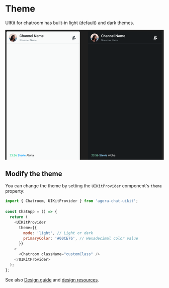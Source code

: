 # Theme

UIKit for chatroom has built-in light (default) and dark themes.

  ![Light theme](../assets/images/chatroom_dark_light_theme.png)

## Modify the theme

You can change the theme by setting the `UIKitProvider` component's `theme` property:

```javascript
import { Chatroom, UIKitProvider } from 'agora-chat-uikit';

const ChatApp = () => {
  return (
    <UIKitProvider
      theme={{
        mode: 'light', // Light or dark
        primaryColor: '#00CE76', // Hexadecimal color value
      }}
    >
      <Chatroom className="customClass" />
    </UIKitProvider>
  );
};
```

See also [Design guide](../design-guide.md) and [design resources](https://www.figma.com/@agora_chat). 